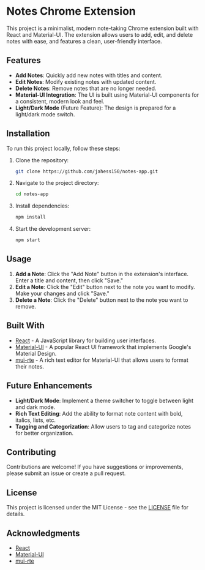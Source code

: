 # Notes Chrome Extension

This project is a minimalist, modern note-taking Chrome extension built with React and Material-UI. The extension allows users to add, edit, and delete notes with ease, and features a clean, user-friendly interface.

## Features

-   **Add Notes**: Quickly add new notes with titles and content.
-   **Edit Notes**: Modify existing notes with updated content.
-   **Delete Notes**: Remove notes that are no longer needed.
-   **Material-UI Integration**: The UI is built using Material-UI components for a consistent, modern look and feel.
-   **Light/Dark Mode** (Future Feature): The design is prepared for a light/dark mode switch.

## Installation

To run this project locally, follow these steps:

1. Clone the repository:
    ```bash
    git clone https://github.com/jahess150/notes-app.git
    ```
2. Navigate to the project directory:
    ```bash
    cd notes-app
    ```
3. Install dependencies:
    ```bash
    npm install
    ```
4. Start the development server:
    ```bash
    npm start
    ```

## Usage

1. **Add a Note**: Click the "Add Note" button in the extension's interface. Enter a title and content, then click "Save."
2. **Edit a Note**: Click the "Edit" button next to the note you want to modify. Make your changes and click "Save."
3. **Delete a Note**: Click the "Delete" button next to the note you want to remove.

## Built With

-   [React](https://reactjs.org/) - A JavaScript library for building user interfaces.
-   [Material-UI](https://mui.com/) - A popular React UI framework that implements Google's Material Design.
-   [mui-rte](https://github.com/niuware/mui-rte) - A rich text editor for Material-UI that allows users to format their notes.

## Future Enhancements

-   **Light/Dark Mode**: Implement a theme switcher to toggle between light and dark mode.
-   **Rich Text Editing**: Add the ability to format note content with bold, italics, lists, etc.
-   **Tagging and Categorization**: Allow users to tag and categorize notes for better organization.

## Contributing

Contributions are welcome! If you have suggestions or improvements, please submit an issue or create a pull request.

## License

This project is licensed under the MIT License - see the [LICENSE](LICENSE) file for details.

## Acknowledgments

-   [React](https://reactjs.org/)
-   [Material-UI](https://mui.com/)
-   [mui-rte](https://github.com/niuware/mui-rte)
